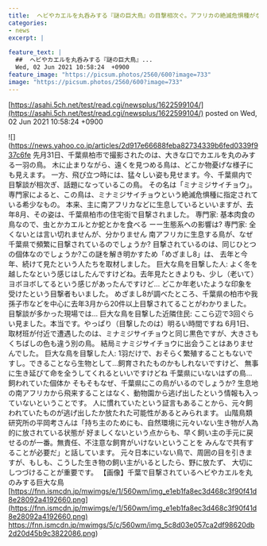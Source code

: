 ```yaml
---
title:  ヘビやカエルを丸呑みする『謎の巨大鳥』の目撃相次ぐ。アフリカの絶滅危惧種がなぜ千葉県の住宅街に？  
categories:
- news
excerpt: |
  
feature_text: |
  ##  ヘビやカエルを丸呑みする『謎の巨大鳥』...
  Wed, 02 Jun 2021 10:58:24  +0900
feature_image: "https://picsum.photos/2560/600?image=733"
image: "https://picsum.photos/2560/600?image=733"
---
```


[https://asahi.5ch.net/test/read.cgi/newsplus/1622599104/](https://asahi.5ch.net/test/read.cgi/newsplus/1622599104/)
posted on Wed, 02 Jun 2021 10:58:24  +0900

<!--more-->

![](https://news.yahoo.co.jp/articles/2d917e66688feba82734339b6fed0339f937c6fe 先月31日、千葉県柏市で撮影されたのは、大きな口でカエルを丸のみする一羽の鳥。 木に止まりながら、遠くを見つめる鳥は、どこか物憂げな様子にも見えます。 一方、飛び立つ時には、猛々しい姿も見せます。今、千葉県内で目撃談が相次ぎ、話題になっているこの鳥。 その名は「ミナミジサイチョウ」。 専門家によると、この鳥は、ミナミジサイチョウという絶滅危惧種に指定されている希少なもの。 本来、主に南アフリカなどに生息しているといいますが、去年8月、その姿は、千葉県柏市の住宅街で目撃されました。 専門家: 基本肉食の鳥なので、虫とかカエルとか蛇とかを食べる ーー生態系への影響は? 専門家: 全くないとは言い切れませんが、分かりません 南アフリカに生息する鳥が、なぜ千葉県で頻繁に目撃されているのでしょうか? 目撃されているのは、同じひとつの個体なのでしょうか?この謎を解き明かすため「めざまし8」は、 去年と今年、続けて見たという人たちを取材しました。 巨大な鳥を目撃した人: よく冬を越したなという感じはしたんですけどね。去年見たときよりも、少し（老いて）ヨボヨボしてるという感じがあったんですけど… どこか年老いたような印象を受けたという目撃者もいました。 めざまし8が調べたところ、千葉県の柏市や我孫子市などを中心に去年3月から20件以上目撃されてることがわかりました。 目撃談が多かった現場では… 巨大な鳥を目撃した近隣住民: ここら辺で3回ぐらい見ました。本当です。やっぱり（目撃したのは）明るい時間ですね 6月1日、取材班が付近で遭遇したのは、ミナミジサイチョウと同じ黒色ですが、大きさもくちばしの色も違う別の鳥。 結局ミナミジサイチョウに出会うことはありませんでした。 巨大な鳥を目撃した人: 1羽だけで、おそらく繁殖することもないですし。できることなら生物として…飼育されたものかもしれないですけど、 無事に生き延びて命を全うしてくれるといいですけどね 千葉県にいないはずの鳥…飼われていた個体か そもそもなぜ、千葉県にこの鳥がいるのでしょうか? 生息地の南アフリカから飛来することはなく、動物園から逃げ出したという情報も入っていないということです。 人に慣れていたという証言もあることから、元々飼われていたものが逃げ出したか放たれた可能性があるとみられます。 山階鳥類研究所の平岡考さんは「持ち主のためにも、自然環境に元々いない生き物が人為的に放されている状態が 好ましくないという点からも、早く飼い主の手元に戻せるのが一番。無責任、不注意な飼育がいけないということを みんなで共有することが必要だ」と話しています。 元々日本にいない鳥で、周囲の目を引きますが、もしも、こうした生き物の飼い主がいるとしたら、野に放たず、 大切にしつづけることが重要です。 【画像】千葉で目撃されているヘビやカエルを丸のみする巨大な鳥 [https://fnn.ismcdn.jp/mwimgs/e/1/560wm/img_e1eb1fa8ec3d468c3f90f41d8e28092a4192660.png](https://fnn.ismcdn.jp/mwimgs/e/1/560wm/img_e1eb1fa8ec3d468c3f90f41d8e28092a4192660.png) https://fnn.ismcdn.jp/mwimgs/5/c/560wm/img_5c8d03e057ca2df98620db2d20d45b9c3822086.png)
